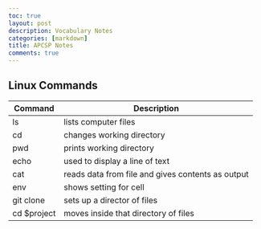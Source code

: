 ```yaml
---
toc: true
layout: post
description: Vocabulary Notes
categories: [markdown]
title: APCSP Notes
comments: true
---
```


## Linux Commands

| Command | Description |
| --- | --- |
| ls | lists computer files |
| cd | changes working directory |
| pwd | prints working directory |
| echo | used to display a line of text |
| cat | reads data from file and gives contents as output |
| env | shows setting for cell |
| git clone | sets up a director of files |
| cd $project | moves inside that directory of files |

